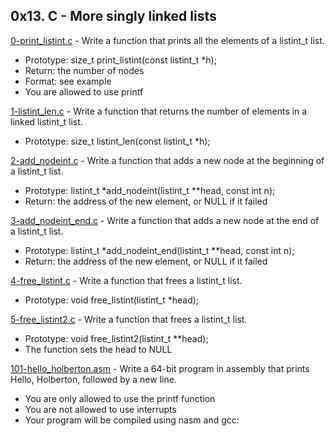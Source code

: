 ## 0x13. C - More singly linked lists

[0-print_listint.c](./0-print_listint.c) - Write a function that prints all the elements of a listint_t list.

- Prototype: size_t print_listint(const listint_t \*h);
- Return: the number of nodes
- Format: see example
- You are allowed to use printf

[1-listint_len.c](./1-listint_len.c) - Write a function that returns the number of elements in a linked listint_t list.

- Prototype: size_t listint_len(const listint_t \*h);

[2-add_nodeint.c](./2-add_nodeint.c) - Write a function that adds a new node at the beginning of a listint_t list.

- Prototype: listint_t \*add_nodeint(listint_t \*\*head, const int n);
- Return: the address of the new element, or NULL if it failed

[3-add_nodeint_end.c](./3-add_nodeint_end.c) - Write a function that adds a new node at the end of a listint_t list.

- Prototype: listint_t \*add_nodeint_end(listint_t \*\*head, const int n);
- Return: the address of the new element, or NULL if it failed

[4-free_listint.c](./4-free_listint.c) - Write a function that frees a listint_t list.

- Prototype: void free_listint(listint_t \*head);

[5-free_listint2.c](./5-free_listint2.c) - Write a function that frees a listint_t list.

- Prototype: void free_listint2(listint_t \*\*head);
- The function sets the head to NULL

[101-hello_holberton.asm](./101-hello_holberton.asm) - Write a 64-bit program in assembly that prints Hello, Holberton, followed by a new line.

- You are only allowed to use the printf function
- You are not allowed to use interrupts
- Your program will be compiled using nasm and gcc:
